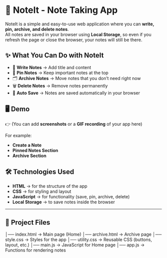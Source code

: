 # 📒 NoteIt - Note Taking App  

NoteIt is a simple and easy-to-use web application where you can **write, pin, archive, and delete notes**.  
All notes are saved in your browser using **Local Storage**, so even if you refresh the page or close the browser, your notes will still be there.  


## ✨ What You Can Do with NoteIt
- 📝 **Write Notes** → Add title and content  
- 📌 **Pin Notes** → Keep important notes at the top  
- 🗂️ **Archive Notes** → Move notes that you don’t need right now  
- 🗑️ **Delete Notes** → Remove notes permanently  
- 💾 **Auto Save** → Notes are saved automatically in your browser  


## 🖥️ Demo
👉 (You can add **screenshots** or a **GIF recording** of your app here)  

For example:  
- **Create a Note**  
- **Pinned Notes Section**  
- **Archive Section**


## 🛠️ Technologies Used
- **HTML** → for the structure of the app  
- **CSS** → for styling and layout  
- **JavaScript** → for functionality (save, pin, archive, delete)  
- **Local Storage** → to save notes inside the browser  

---

## 📂 Project Files
│── index.html → Main page (Home)
│── archive.html → Archive page
│── style.css → Styles for the app
│── utility.css → Reusable CSS (buttons, layout, etc.)
│── main.js → JavaScript for Home page
│── app.js → Functions for rendering notes
